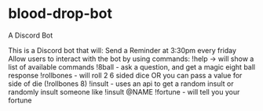 # blood-drop-bot
A Discord Bot

This is a Discord bot that will:
Send a Reminder at 3:30pm every friday
Allow users to interact with the bot by using commands:
!help -> will show a list of available commands
!8ball - ask a question, and get a magic eight ball response
!rollbones - will roll 2 6 sided dice OR you can pass a value for side of die (!rollbones 8)
!insult - uses an api to get a random insult or randomly insult someone like !insult @NAME
!fortune - will tell you your fortune